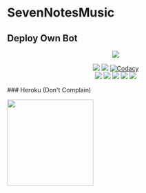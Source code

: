 # SevenNotesMusic


## Deploy Own Bot

<p align="center">
<img src="https://telegra.ph/file/4c3c98020c63bbb7c6efc.jpg">
</p>
<p align="center">
    <a href="https://www.python.org/" alt="made-with-python"> <img src="https://img.shields.io/badge/Made%20with-Python-black.svg?style=flat-square&logo=python&logoColor=blue&color=red" /></a>
    <a href="https://github.com/mearnin/SevenNotesMusic/graphs/commit-activity" alt="Maintenance"> <img src="https://img.shields.io/badge/Maintained%3F-yes-red.svg?style=flat-square" /></a>
    <a href="https://app.codacy.com/gh/mearnin/SevenNotesMusic/dashboard"> <img src="https://img.shields.io/codacy/grade/a723cb464d5a4d25be3152b5d71de82d?color=red&logo=codacy&style=flat-square" alt="Codacy" /></a><br>
    <a href="https://github.com/mearnin/SevenNotesMusic"> <img src="https://img.shields.io/github/repo-size/mearnin/SevenNotesMusic?color=red&logo=github&logoColor=blue&style=flat-square" /></a>
    <a href="https://github.com/mearnin/SevenNotesMusic/commits/main"> <img src="https://img.shields.io/github/last-commit/mearnin/SevenNotesMusic?color=red&logo=github&logoColor=blue&style=flat-square" /></a>
    <a href="https://github.com/mearnin/SevenNotesMusic/issues"> <img src="https://img.shields.io/github/issues/mearnin/SevenNotesMusic?color=red&logo=github&logoColor=blue&style=flat-square" /></a>
    <a href="https://github.com/mearnin/SevenNotesMusic/network/members"> <img src="https://img.shields.io/github/forks/mearnin/SevenNotesMusic?color=red&logo=github&logoColor=blue&style=flat-square" /></a>  
    <a href="https://github.com/mearnin/SevenNotesMusic/network/members"> <img src="https://img.shields.io/github/stars/mearnin/SevenNotesMusic?color=red&logo=github&logoColor=blue&style=flat-square" /></a>  
</p>
### Heroku (Don't Complain)
<p><a href="https://heroku.com/deploy?template=https://github.com/mearnin/SevenNotesMusic"><img src="https://img.shields.io/badge/Deploy%20To%20Heroku-blueviolet?style=for-the-badge&logo=heroku" width="200""/></a></p>
